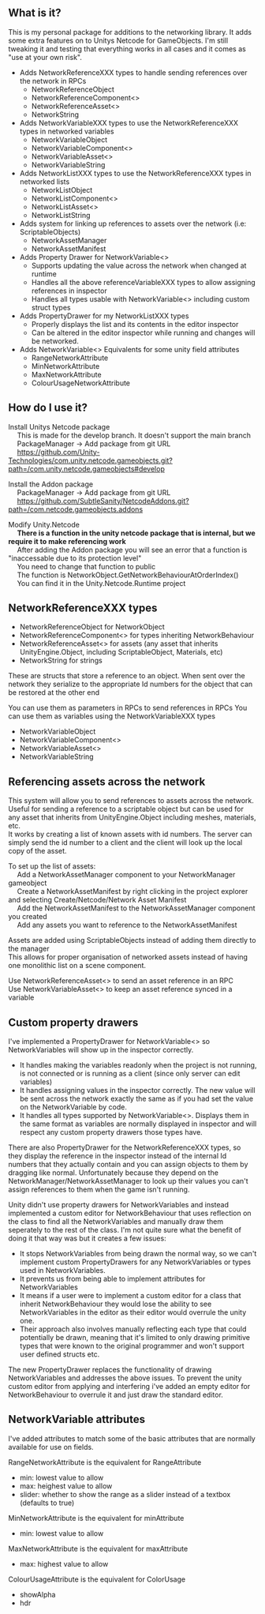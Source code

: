 ## What is it?  
This is my personal package for additions to the networking library. It adds some extra features on to Unitys Netcode for GameObjects. I'm still tweaking it and testing that everything works in all cases and it comes as "use at your own risk".  

- Adds NetworkReferenceXXX types to handle sending references over the network in RPCs
    - NetworkReferenceObject
    - NetworkReferenceComponent<>
    - NetworkReferenceAsset<>
    - NetworkString
- Adds NetworkVariableXXX types to use the NetworkReferenceXXX types in networked variables 
    - NetworkVariableObject
    - NetworkVariableComponent<>
    - NetworkVariableAsset<>
    - NetworkVariableString
- Adds NetworkListXXX types to use the NetworkReferenceXXX types in networked lists
    - NetworkListObject
    - NetworkListComponent<>
    - NetworkListAsset<>
    - NetworkListString
- Adds system for linking up references to assets over the network (i.e: ScriptableObjects)
    - NetworkAssetManager
    - NetworkAssetManifest  
- Adds Property Drawer for NetworkVariable<> 
    - Supports updating the value across the network when changed at runtime
    - Handles all the above referenceVariableXXX types to allow assigning references in inspector
    - Handles all types usable with NetworkVariable<> including custom struct types
- Adds PropertyDrawer for my NetworkListXXX types
    - Properly displays the list and its contents in the editor inspector
    - Can be altered in the editor inspector while running and changes will be networked.
- Adds NetworkVariable<> Equivalents for some unity field attributes
    - RangeNetworkAttribute
    - MinNetworkAttribute
    - MaxNetworkAttribute
    - ColourUsageNetworkAttribute

## How do I use it?

Install Unitys Netcode package  
&emsp; This is made for the develop branch. It doesn't support the main branch  
&emsp; PackageManager -> Add package from git URL  
&emsp; https://github.com/Unity-Technologies/com.unity.netcode.gameobjects.git?path=/com.unity.netcode.gameobjects#develop  

Install the Addon package  
&emsp; PackageManager -> Add package from git URL  
&emsp; https://github.com/SubtleSanity/NetcodeAddons.git?path=/com.netcode.gameobjects.addons  

Modify Unity.Netcode  
&emsp; **There is a function in the unity netcode package that is internal, but we require it to make referencing work**  
&emsp; After adding the Addon package you will see an error that a function is "inaccessable due to its protection level"  
&emsp; You need to change that function to public  
&emsp; The function is NetworkObject.GetNetworkBehaviourAtOrderIndex()  
&emsp; You can find it in the Unity.Netcode.Runtime project  

## NetworkReferenceXXX types

- NetworkReferenceObject for NetworkObject
- NetworkReferenceComponent<> for types inheriting NetworkBehaviour
- NetworkReferenceAsset<> for assets (any asset that inherits UnityEngine.Object, including ScriptableObject, Materials, etc)
- NetworkString for strings

These are structs that store a reference to an object.
When sent over the network they serialize to the appropriate Id numbers for the object that can be restored at the other end

You can use them as parameters in RPCs to send references in RPCs
You can use them as variables using the NetworkVariableXXX types
- NetworkVariableObject
- NetworkVariableComponent<>
- NetworkVariableAsset<>
- NetworkVariableString

## Referencing assets across the network
This system will allow you to send references to assets across the network. Useful for sending a reference to a scriptable object but can be used for any asset that inherits from UnityEngine.Object including meshes, materials, etc.  
It works by creating a list of known assets with id numbers. The server can simply send the id number to a client and the client will look up the local copy of the asset.

To set up the list of assets:  
&emsp; Add a NetworkAssetManager component to your NetworkManager gameobject  
&emsp; Create a NetworkAssetManifest by right clicking in the project explorer and selecting Create/Netcode/Network Asset Manifest  
&emsp; Add the NetworkAssetManifest to the NetworkAssetManager component you created  
&emsp; Add any assets you want to reference to the NetworkAssetManifest  

Assets are added using ScriptableObjects instead of adding them directly to the manager  
This allows for proper organisation of networked assets instead of having one monolithic list on a scene component. 

Use NetworkReferenceAsset<> to send an asset reference in an RPC    
Use NetworkVariableAsset<> to keep an asset reference synced in a variable

## Custom property drawers

I've implemented a PropertyDrawer for NetworkVariable<> so NetworkVariables will show up in the inspector correctly.  
 - It handles making the variables readonly when the project is not running, is not connected or is running as a client (since only server can edit variables)  
 - It handles assigning values in the inspector correctly. The new value will be sent across the network exactly the same as if you had set the value on the NetworkVariable by code.
 - It handles all types supported by NetworkVariable<>. Displays them in the same format as variables are normally displayed in inspector and will respect any custom property drawers those types have.

There are also PropertyDrawer for the NetworkReferenceXXX types, so they display the reference in the inspector instead of the internal Id numbers that they actually contain and you can assign objects to them by dragging like normal. Unfortunately because they depend on the NetworkManager/NetworkAssetManager to look up their values you can't assign references to them when the game isn't running.  

Unity didn't use property drawers for NetworkVariables and instead implemented a custom editor for NetworkBehaviour that uses reflection on the class to find all the NetworkVariables and manually draw them seperately to the rest of the class. I'm not quite sure what the benefit of doing it that way was but it creates a few issues:
 - It stops NetworkVariables from being drawn the normal way, so we can't implement custom PropertyDrawers for any NetworkVariables or types used in NetworkVariables. 
 - It prevents us from being able to implement attributes for NetworkVariables
 - It  means if a user were to implement a custom editor for a class that inherit NetworkBehaviour they would lose the ability to see NetworkVariables in the editor as their editor would overrule the unity one. 
 - Their approach also involves manually reflecting each type that could potentially be drawn, meaning that it's limited to only drawing primitive types that were known to the original programmer and won't support user defined structs etc.

The new PropertyDrawer replaces the functionality of drawing NetworkVariables and addresses the above issues. To prevent the unity custom editor from applying and interfering i've added an empty editor for NetworkBehaviour to overrule it and just draw the standard editor.  

## NetworkVariable attributes

I've added attributes to match some of the basic attributes that are normally available for use on fields.

RangeNetworkAttribute is the equivalent for RangeAttribute
- min: lowest value to allow
- max: heighest value to allow
- slider: whether to show the range as a slider instead of a textbox (defaults to true)    

MinNetworkAttribute is the equivalent for minAttribute
- min: lowest value to allow

MaxNetworkAttribute is the equivalent for maxAttribute
- max: highest value to allow

ColourUsageAttribute is the equivalent for ColorUsage
- showAlpha
- hdr
